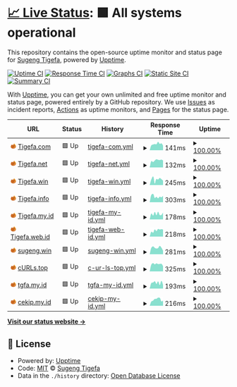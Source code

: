 # [📈 Live Status](https://status.tigefa.com): <!--live status--> **🟩 All systems operational**

This repository contains the open-source uptime monitor and status page for [Sugeng Tigefa](https://tigefa.my.id), powered by [Upptime](https://github.com/upptime/upptime).

[![Uptime CI](https://github.com/tigefa4u/status/workflows/Uptime%20CI/badge.svg)](https://github.com/tigefa4u/status/actions?query=workflow%3A%22Uptime+CI%22)
[![Response Time CI](https://github.com/tigefa4u/status/workflows/Response%20Time%20CI/badge.svg)](https://github.com/tigefa4u/status/actions?query=workflow%3A%22Response+Time+CI%22)
[![Graphs CI](https://github.com/tigefa4u/status/workflows/Graphs%20CI/badge.svg)](https://github.com/tigefa4u/status/actions?query=workflow%3A%22Graphs+CI%22)
[![Static Site CI](https://github.com/tigefa4u/status/workflows/Static%20Site%20CI/badge.svg)](https://github.com/tigefa4u/status/actions?query=workflow%3A%22Static+Site+CI%22)
[![Summary CI](https://github.com/tigefa4u/status/workflows/Summary%20CI/badge.svg)](https://github.com/tigefa4u/status/actions?query=workflow%3A%22Summary+CI%22)

With [Upptime](https://upptime.js.org), you can get your own unlimited and free uptime monitor and status page, powered entirely by a GitHub repository. We use [Issues](https://github.com/tigefa4u/status/issues) as incident reports, [Actions](https://github.com/tigefa4u/status/actions) as uptime monitors, and [Pages](https://status.tigefa.com) for the status page.

<!--start: status pages-->
<!-- This summary is generated by Upptime (https://github.com/upptime/upptime) -->
<!-- Do not edit this manually, your changes will be overwritten -->
<!-- prettier-ignore -->
| URL | Status | History | Response Time | Uptime |
| --- | ------ | ------- | ------------- | ------ |
| <img alt="" src="https://raw.githubusercontent.com/tigefa4u/status/master/assets/favicon-32x32.png" height="13"> [Tigefa.com](https://tigefa.com) | 🟩 Up | [tigefa-com.yml](https://github.com/tigefa4u/status/commits/HEAD/history/tigefa-com.yml) | <details><summary><img alt="Response time graph" src="./graphs/tigefa-com/response-time-week.png" height="20"> 141ms</summary><br><a href="https://status.tigefa.com/history/tigefa-com"><img alt="Response time 455" src="https://img.shields.io/endpoint?url=https%3A%2F%2Fraw.githubusercontent.com%2Ftigefa4u%2Fstatus%2FHEAD%2Fapi%2Ftigefa-com%2Fresponse-time.json"></a><br><a href="https://status.tigefa.com/history/tigefa-com"><img alt="24-hour response time 144" src="https://img.shields.io/endpoint?url=https%3A%2F%2Fraw.githubusercontent.com%2Ftigefa4u%2Fstatus%2FHEAD%2Fapi%2Ftigefa-com%2Fresponse-time-day.json"></a><br><a href="https://status.tigefa.com/history/tigefa-com"><img alt="7-day response time 141" src="https://img.shields.io/endpoint?url=https%3A%2F%2Fraw.githubusercontent.com%2Ftigefa4u%2Fstatus%2FHEAD%2Fapi%2Ftigefa-com%2Fresponse-time-week.json"></a><br><a href="https://status.tigefa.com/history/tigefa-com"><img alt="30-day response time 135" src="https://img.shields.io/endpoint?url=https%3A%2F%2Fraw.githubusercontent.com%2Ftigefa4u%2Fstatus%2FHEAD%2Fapi%2Ftigefa-com%2Fresponse-time-month.json"></a><br><a href="https://status.tigefa.com/history/tigefa-com"><img alt="1-year response time 414" src="https://img.shields.io/endpoint?url=https%3A%2F%2Fraw.githubusercontent.com%2Ftigefa4u%2Fstatus%2FHEAD%2Fapi%2Ftigefa-com%2Fresponse-time-year.json"></a></details> | <details><summary><a href="https://status.tigefa.com/history/tigefa-com">100.00%</a></summary><a href="https://status.tigefa.com/history/tigefa-com"><img alt="All-time uptime 99.99%" src="https://img.shields.io/endpoint?url=https%3A%2F%2Fraw.githubusercontent.com%2Ftigefa4u%2Fstatus%2FHEAD%2Fapi%2Ftigefa-com%2Fuptime.json"></a><br><a href="https://status.tigefa.com/history/tigefa-com"><img alt="24-hour uptime 100.00%" src="https://img.shields.io/endpoint?url=https%3A%2F%2Fraw.githubusercontent.com%2Ftigefa4u%2Fstatus%2FHEAD%2Fapi%2Ftigefa-com%2Fuptime-day.json"></a><br><a href="https://status.tigefa.com/history/tigefa-com"><img alt="7-day uptime 100.00%" src="https://img.shields.io/endpoint?url=https%3A%2F%2Fraw.githubusercontent.com%2Ftigefa4u%2Fstatus%2FHEAD%2Fapi%2Ftigefa-com%2Fuptime-week.json"></a><br><a href="https://status.tigefa.com/history/tigefa-com"><img alt="30-day uptime 100.00%" src="https://img.shields.io/endpoint?url=https%3A%2F%2Fraw.githubusercontent.com%2Ftigefa4u%2Fstatus%2FHEAD%2Fapi%2Ftigefa-com%2Fuptime-month.json"></a><br><a href="https://status.tigefa.com/history/tigefa-com"><img alt="1-year uptime 99.99%" src="https://img.shields.io/endpoint?url=https%3A%2F%2Fraw.githubusercontent.com%2Ftigefa4u%2Fstatus%2FHEAD%2Fapi%2Ftigefa-com%2Fuptime-year.json"></a></details>
| <img alt="" src="https://raw.githubusercontent.com/tigefa4u/status/master/assets/favicon-32x32.png" height="13"> [Tigefa.net](https://tigefa.net) | 🟩 Up | [tigefa-net.yml](https://github.com/tigefa4u/status/commits/HEAD/history/tigefa-net.yml) | <details><summary><img alt="Response time graph" src="./graphs/tigefa-net/response-time-week.png" height="20"> 132ms</summary><br><a href="https://status.tigefa.com/history/tigefa-net"><img alt="Response time 493" src="https://img.shields.io/endpoint?url=https%3A%2F%2Fraw.githubusercontent.com%2Ftigefa4u%2Fstatus%2FHEAD%2Fapi%2Ftigefa-net%2Fresponse-time.json"></a><br><a href="https://status.tigefa.com/history/tigefa-net"><img alt="24-hour response time 162" src="https://img.shields.io/endpoint?url=https%3A%2F%2Fraw.githubusercontent.com%2Ftigefa4u%2Fstatus%2FHEAD%2Fapi%2Ftigefa-net%2Fresponse-time-day.json"></a><br><a href="https://status.tigefa.com/history/tigefa-net"><img alt="7-day response time 132" src="https://img.shields.io/endpoint?url=https%3A%2F%2Fraw.githubusercontent.com%2Ftigefa4u%2Fstatus%2FHEAD%2Fapi%2Ftigefa-net%2Fresponse-time-week.json"></a><br><a href="https://status.tigefa.com/history/tigefa-net"><img alt="30-day response time 136" src="https://img.shields.io/endpoint?url=https%3A%2F%2Fraw.githubusercontent.com%2Ftigefa4u%2Fstatus%2FHEAD%2Fapi%2Ftigefa-net%2Fresponse-time-month.json"></a><br><a href="https://status.tigefa.com/history/tigefa-net"><img alt="1-year response time 430" src="https://img.shields.io/endpoint?url=https%3A%2F%2Fraw.githubusercontent.com%2Ftigefa4u%2Fstatus%2FHEAD%2Fapi%2Ftigefa-net%2Fresponse-time-year.json"></a></details> | <details><summary><a href="https://status.tigefa.com/history/tigefa-net">100.00%</a></summary><a href="https://status.tigefa.com/history/tigefa-net"><img alt="All-time uptime 99.98%" src="https://img.shields.io/endpoint?url=https%3A%2F%2Fraw.githubusercontent.com%2Ftigefa4u%2Fstatus%2FHEAD%2Fapi%2Ftigefa-net%2Fuptime.json"></a><br><a href="https://status.tigefa.com/history/tigefa-net"><img alt="24-hour uptime 100.00%" src="https://img.shields.io/endpoint?url=https%3A%2F%2Fraw.githubusercontent.com%2Ftigefa4u%2Fstatus%2FHEAD%2Fapi%2Ftigefa-net%2Fuptime-day.json"></a><br><a href="https://status.tigefa.com/history/tigefa-net"><img alt="7-day uptime 100.00%" src="https://img.shields.io/endpoint?url=https%3A%2F%2Fraw.githubusercontent.com%2Ftigefa4u%2Fstatus%2FHEAD%2Fapi%2Ftigefa-net%2Fuptime-week.json"></a><br><a href="https://status.tigefa.com/history/tigefa-net"><img alt="30-day uptime 100.00%" src="https://img.shields.io/endpoint?url=https%3A%2F%2Fraw.githubusercontent.com%2Ftigefa4u%2Fstatus%2FHEAD%2Fapi%2Ftigefa-net%2Fuptime-month.json"></a><br><a href="https://status.tigefa.com/history/tigefa-net"><img alt="1-year uptime 99.99%" src="https://img.shields.io/endpoint?url=https%3A%2F%2Fraw.githubusercontent.com%2Ftigefa4u%2Fstatus%2FHEAD%2Fapi%2Ftigefa-net%2Fuptime-year.json"></a></details>
| <img alt="" src="https://raw.githubusercontent.com/tigefa4u/status/master/assets/favicon-32x32.png" height="13"> [Tigefa.win](https://tigefa.win) | 🟩 Up | [tigefa-win.yml](https://github.com/tigefa4u/status/commits/HEAD/history/tigefa-win.yml) | <details><summary><img alt="Response time graph" src="./graphs/tigefa-win/response-time-week.png" height="20"> 245ms</summary><br><a href="https://status.tigefa.com/history/tigefa-win"><img alt="Response time 197" src="https://img.shields.io/endpoint?url=https%3A%2F%2Fraw.githubusercontent.com%2Ftigefa4u%2Fstatus%2FHEAD%2Fapi%2Ftigefa-win%2Fresponse-time.json"></a><br><a href="https://status.tigefa.com/history/tigefa-win"><img alt="24-hour response time 228" src="https://img.shields.io/endpoint?url=https%3A%2F%2Fraw.githubusercontent.com%2Ftigefa4u%2Fstatus%2FHEAD%2Fapi%2Ftigefa-win%2Fresponse-time-day.json"></a><br><a href="https://status.tigefa.com/history/tigefa-win"><img alt="7-day response time 245" src="https://img.shields.io/endpoint?url=https%3A%2F%2Fraw.githubusercontent.com%2Ftigefa4u%2Fstatus%2FHEAD%2Fapi%2Ftigefa-win%2Fresponse-time-week.json"></a><br><a href="https://status.tigefa.com/history/tigefa-win"><img alt="30-day response time 233" src="https://img.shields.io/endpoint?url=https%3A%2F%2Fraw.githubusercontent.com%2Ftigefa4u%2Fstatus%2FHEAD%2Fapi%2Ftigefa-win%2Fresponse-time-month.json"></a><br><a href="https://status.tigefa.com/history/tigefa-win"><img alt="1-year response time 207" src="https://img.shields.io/endpoint?url=https%3A%2F%2Fraw.githubusercontent.com%2Ftigefa4u%2Fstatus%2FHEAD%2Fapi%2Ftigefa-win%2Fresponse-time-year.json"></a></details> | <details><summary><a href="https://status.tigefa.com/history/tigefa-win">100.00%</a></summary><a href="https://status.tigefa.com/history/tigefa-win"><img alt="All-time uptime 99.99%" src="https://img.shields.io/endpoint?url=https%3A%2F%2Fraw.githubusercontent.com%2Ftigefa4u%2Fstatus%2FHEAD%2Fapi%2Ftigefa-win%2Fuptime.json"></a><br><a href="https://status.tigefa.com/history/tigefa-win"><img alt="24-hour uptime 100.00%" src="https://img.shields.io/endpoint?url=https%3A%2F%2Fraw.githubusercontent.com%2Ftigefa4u%2Fstatus%2FHEAD%2Fapi%2Ftigefa-win%2Fuptime-day.json"></a><br><a href="https://status.tigefa.com/history/tigefa-win"><img alt="7-day uptime 100.00%" src="https://img.shields.io/endpoint?url=https%3A%2F%2Fraw.githubusercontent.com%2Ftigefa4u%2Fstatus%2FHEAD%2Fapi%2Ftigefa-win%2Fuptime-week.json"></a><br><a href="https://status.tigefa.com/history/tigefa-win"><img alt="30-day uptime 100.00%" src="https://img.shields.io/endpoint?url=https%3A%2F%2Fraw.githubusercontent.com%2Ftigefa4u%2Fstatus%2FHEAD%2Fapi%2Ftigefa-win%2Fuptime-month.json"></a><br><a href="https://status.tigefa.com/history/tigefa-win"><img alt="1-year uptime 99.99%" src="https://img.shields.io/endpoint?url=https%3A%2F%2Fraw.githubusercontent.com%2Ftigefa4u%2Fstatus%2FHEAD%2Fapi%2Ftigefa-win%2Fuptime-year.json"></a></details>
| <img alt="" src="https://raw.githubusercontent.com/tigefa4u/status/master/assets/favicon-32x32.png" height="13"> [Tigefa.info](https://www.tigefa.info) | 🟩 Up | [tigefa-info.yml](https://github.com/tigefa4u/status/commits/HEAD/history/tigefa-info.yml) | <details><summary><img alt="Response time graph" src="./graphs/tigefa-info/response-time-week.png" height="20"> 303ms</summary><br><a href="https://status.tigefa.com/history/tigefa-info"><img alt="Response time 287" src="https://img.shields.io/endpoint?url=https%3A%2F%2Fraw.githubusercontent.com%2Ftigefa4u%2Fstatus%2FHEAD%2Fapi%2Ftigefa-info%2Fresponse-time.json"></a><br><a href="https://status.tigefa.com/history/tigefa-info"><img alt="24-hour response time 286" src="https://img.shields.io/endpoint?url=https%3A%2F%2Fraw.githubusercontent.com%2Ftigefa4u%2Fstatus%2FHEAD%2Fapi%2Ftigefa-info%2Fresponse-time-day.json"></a><br><a href="https://status.tigefa.com/history/tigefa-info"><img alt="7-day response time 303" src="https://img.shields.io/endpoint?url=https%3A%2F%2Fraw.githubusercontent.com%2Ftigefa4u%2Fstatus%2FHEAD%2Fapi%2Ftigefa-info%2Fresponse-time-week.json"></a><br><a href="https://status.tigefa.com/history/tigefa-info"><img alt="30-day response time 351" src="https://img.shields.io/endpoint?url=https%3A%2F%2Fraw.githubusercontent.com%2Ftigefa4u%2Fstatus%2FHEAD%2Fapi%2Ftigefa-info%2Fresponse-time-month.json"></a><br><a href="https://status.tigefa.com/history/tigefa-info"><img alt="1-year response time 295" src="https://img.shields.io/endpoint?url=https%3A%2F%2Fraw.githubusercontent.com%2Ftigefa4u%2Fstatus%2FHEAD%2Fapi%2Ftigefa-info%2Fresponse-time-year.json"></a></details> | <details><summary><a href="https://status.tigefa.com/history/tigefa-info">100.00%</a></summary><a href="https://status.tigefa.com/history/tigefa-info"><img alt="All-time uptime 99.99%" src="https://img.shields.io/endpoint?url=https%3A%2F%2Fraw.githubusercontent.com%2Ftigefa4u%2Fstatus%2FHEAD%2Fapi%2Ftigefa-info%2Fuptime.json"></a><br><a href="https://status.tigefa.com/history/tigefa-info"><img alt="24-hour uptime 100.00%" src="https://img.shields.io/endpoint?url=https%3A%2F%2Fraw.githubusercontent.com%2Ftigefa4u%2Fstatus%2FHEAD%2Fapi%2Ftigefa-info%2Fuptime-day.json"></a><br><a href="https://status.tigefa.com/history/tigefa-info"><img alt="7-day uptime 100.00%" src="https://img.shields.io/endpoint?url=https%3A%2F%2Fraw.githubusercontent.com%2Ftigefa4u%2Fstatus%2FHEAD%2Fapi%2Ftigefa-info%2Fuptime-week.json"></a><br><a href="https://status.tigefa.com/history/tigefa-info"><img alt="30-day uptime 100.00%" src="https://img.shields.io/endpoint?url=https%3A%2F%2Fraw.githubusercontent.com%2Ftigefa4u%2Fstatus%2FHEAD%2Fapi%2Ftigefa-info%2Fuptime-month.json"></a><br><a href="https://status.tigefa.com/history/tigefa-info"><img alt="1-year uptime 99.99%" src="https://img.shields.io/endpoint?url=https%3A%2F%2Fraw.githubusercontent.com%2Ftigefa4u%2Fstatus%2FHEAD%2Fapi%2Ftigefa-info%2Fuptime-year.json"></a></details>
| <img alt="" src="https://raw.githubusercontent.com/tigefa4u/status/master/assets/favicon-32x32.png" height="13"> [Tigefa.my.id](https://tigefa.my.id) | 🟩 Up | [tigefa-my-id.yml](https://github.com/tigefa4u/status/commits/HEAD/history/tigefa-my-id.yml) | <details><summary><img alt="Response time graph" src="./graphs/tigefa-my-id/response-time-week.png" height="20"> 178ms</summary><br><a href="https://status.tigefa.com/history/tigefa-my-id"><img alt="Response time 197" src="https://img.shields.io/endpoint?url=https%3A%2F%2Fraw.githubusercontent.com%2Ftigefa4u%2Fstatus%2FHEAD%2Fapi%2Ftigefa-my-id%2Fresponse-time.json"></a><br><a href="https://status.tigefa.com/history/tigefa-my-id"><img alt="24-hour response time 137" src="https://img.shields.io/endpoint?url=https%3A%2F%2Fraw.githubusercontent.com%2Ftigefa4u%2Fstatus%2FHEAD%2Fapi%2Ftigefa-my-id%2Fresponse-time-day.json"></a><br><a href="https://status.tigefa.com/history/tigefa-my-id"><img alt="7-day response time 178" src="https://img.shields.io/endpoint?url=https%3A%2F%2Fraw.githubusercontent.com%2Ftigefa4u%2Fstatus%2FHEAD%2Fapi%2Ftigefa-my-id%2Fresponse-time-week.json"></a><br><a href="https://status.tigefa.com/history/tigefa-my-id"><img alt="30-day response time 193" src="https://img.shields.io/endpoint?url=https%3A%2F%2Fraw.githubusercontent.com%2Ftigefa4u%2Fstatus%2FHEAD%2Fapi%2Ftigefa-my-id%2Fresponse-time-month.json"></a><br><a href="https://status.tigefa.com/history/tigefa-my-id"><img alt="1-year response time 207" src="https://img.shields.io/endpoint?url=https%3A%2F%2Fraw.githubusercontent.com%2Ftigefa4u%2Fstatus%2FHEAD%2Fapi%2Ftigefa-my-id%2Fresponse-time-year.json"></a></details> | <details><summary><a href="https://status.tigefa.com/history/tigefa-my-id">100.00%</a></summary><a href="https://status.tigefa.com/history/tigefa-my-id"><img alt="All-time uptime 99.99%" src="https://img.shields.io/endpoint?url=https%3A%2F%2Fraw.githubusercontent.com%2Ftigefa4u%2Fstatus%2FHEAD%2Fapi%2Ftigefa-my-id%2Fuptime.json"></a><br><a href="https://status.tigefa.com/history/tigefa-my-id"><img alt="24-hour uptime 100.00%" src="https://img.shields.io/endpoint?url=https%3A%2F%2Fraw.githubusercontent.com%2Ftigefa4u%2Fstatus%2FHEAD%2Fapi%2Ftigefa-my-id%2Fuptime-day.json"></a><br><a href="https://status.tigefa.com/history/tigefa-my-id"><img alt="7-day uptime 100.00%" src="https://img.shields.io/endpoint?url=https%3A%2F%2Fraw.githubusercontent.com%2Ftigefa4u%2Fstatus%2FHEAD%2Fapi%2Ftigefa-my-id%2Fuptime-week.json"></a><br><a href="https://status.tigefa.com/history/tigefa-my-id"><img alt="30-day uptime 100.00%" src="https://img.shields.io/endpoint?url=https%3A%2F%2Fraw.githubusercontent.com%2Ftigefa4u%2Fstatus%2FHEAD%2Fapi%2Ftigefa-my-id%2Fuptime-month.json"></a><br><a href="https://status.tigefa.com/history/tigefa-my-id"><img alt="1-year uptime 99.99%" src="https://img.shields.io/endpoint?url=https%3A%2F%2Fraw.githubusercontent.com%2Ftigefa4u%2Fstatus%2FHEAD%2Fapi%2Ftigefa-my-id%2Fuptime-year.json"></a></details>
| <img alt="" src="https://raw.githubusercontent.com/tigefa4u/status/master/assets/favicon-32x32.png" height="13"> [Tigefa.web.id](https://tigefa.web.id) | 🟩 Up | [tigefa-web-id.yml](https://github.com/tigefa4u/status/commits/HEAD/history/tigefa-web-id.yml) | <details><summary><img alt="Response time graph" src="./graphs/tigefa-web-id/response-time-week.png" height="20"> 218ms</summary><br><a href="https://status.tigefa.com/history/tigefa-web-id"><img alt="Response time 211" src="https://img.shields.io/endpoint?url=https%3A%2F%2Fraw.githubusercontent.com%2Ftigefa4u%2Fstatus%2FHEAD%2Fapi%2Ftigefa-web-id%2Fresponse-time.json"></a><br><a href="https://status.tigefa.com/history/tigefa-web-id"><img alt="24-hour response time 218" src="https://img.shields.io/endpoint?url=https%3A%2F%2Fraw.githubusercontent.com%2Ftigefa4u%2Fstatus%2FHEAD%2Fapi%2Ftigefa-web-id%2Fresponse-time-day.json"></a><br><a href="https://status.tigefa.com/history/tigefa-web-id"><img alt="7-day response time 218" src="https://img.shields.io/endpoint?url=https%3A%2F%2Fraw.githubusercontent.com%2Ftigefa4u%2Fstatus%2FHEAD%2Fapi%2Ftigefa-web-id%2Fresponse-time-week.json"></a><br><a href="https://status.tigefa.com/history/tigefa-web-id"><img alt="30-day response time 222" src="https://img.shields.io/endpoint?url=https%3A%2F%2Fraw.githubusercontent.com%2Ftigefa4u%2Fstatus%2FHEAD%2Fapi%2Ftigefa-web-id%2Fresponse-time-month.json"></a><br><a href="https://status.tigefa.com/history/tigefa-web-id"><img alt="1-year response time 211" src="https://img.shields.io/endpoint?url=https%3A%2F%2Fraw.githubusercontent.com%2Ftigefa4u%2Fstatus%2FHEAD%2Fapi%2Ftigefa-web-id%2Fresponse-time-year.json"></a></details> | <details><summary><a href="https://status.tigefa.com/history/tigefa-web-id">100.00%</a></summary><a href="https://status.tigefa.com/history/tigefa-web-id"><img alt="All-time uptime 100.00%" src="https://img.shields.io/endpoint?url=https%3A%2F%2Fraw.githubusercontent.com%2Ftigefa4u%2Fstatus%2FHEAD%2Fapi%2Ftigefa-web-id%2Fuptime.json"></a><br><a href="https://status.tigefa.com/history/tigefa-web-id"><img alt="24-hour uptime 100.00%" src="https://img.shields.io/endpoint?url=https%3A%2F%2Fraw.githubusercontent.com%2Ftigefa4u%2Fstatus%2FHEAD%2Fapi%2Ftigefa-web-id%2Fuptime-day.json"></a><br><a href="https://status.tigefa.com/history/tigefa-web-id"><img alt="7-day uptime 100.00%" src="https://img.shields.io/endpoint?url=https%3A%2F%2Fraw.githubusercontent.com%2Ftigefa4u%2Fstatus%2FHEAD%2Fapi%2Ftigefa-web-id%2Fuptime-week.json"></a><br><a href="https://status.tigefa.com/history/tigefa-web-id"><img alt="30-day uptime 100.00%" src="https://img.shields.io/endpoint?url=https%3A%2F%2Fraw.githubusercontent.com%2Ftigefa4u%2Fstatus%2FHEAD%2Fapi%2Ftigefa-web-id%2Fuptime-month.json"></a><br><a href="https://status.tigefa.com/history/tigefa-web-id"><img alt="1-year uptime 100.00%" src="https://img.shields.io/endpoint?url=https%3A%2F%2Fraw.githubusercontent.com%2Ftigefa4u%2Fstatus%2FHEAD%2Fapi%2Ftigefa-web-id%2Fuptime-year.json"></a></details>
| <img alt="" src="https://raw.githubusercontent.com/tigefa4u/status/master/assets/favicon-32x32.png" height="13"> [sugeng.win](https://sugeng.win) | 🟩 Up | [sugeng-win.yml](https://github.com/tigefa4u/status/commits/HEAD/history/sugeng-win.yml) | <details><summary><img alt="Response time graph" src="./graphs/sugeng-win/response-time-week.png" height="20"> 281ms</summary><br><a href="https://status.tigefa.com/history/sugeng-win"><img alt="Response time 285" src="https://img.shields.io/endpoint?url=https%3A%2F%2Fraw.githubusercontent.com%2Ftigefa4u%2Fstatus%2FHEAD%2Fapi%2Fsugeng-win%2Fresponse-time.json"></a><br><a href="https://status.tigefa.com/history/sugeng-win"><img alt="24-hour response time 272" src="https://img.shields.io/endpoint?url=https%3A%2F%2Fraw.githubusercontent.com%2Ftigefa4u%2Fstatus%2FHEAD%2Fapi%2Fsugeng-win%2Fresponse-time-day.json"></a><br><a href="https://status.tigefa.com/history/sugeng-win"><img alt="7-day response time 281" src="https://img.shields.io/endpoint?url=https%3A%2F%2Fraw.githubusercontent.com%2Ftigefa4u%2Fstatus%2FHEAD%2Fapi%2Fsugeng-win%2Fresponse-time-week.json"></a><br><a href="https://status.tigefa.com/history/sugeng-win"><img alt="30-day response time 260" src="https://img.shields.io/endpoint?url=https%3A%2F%2Fraw.githubusercontent.com%2Ftigefa4u%2Fstatus%2FHEAD%2Fapi%2Fsugeng-win%2Fresponse-time-month.json"></a><br><a href="https://status.tigefa.com/history/sugeng-win"><img alt="1-year response time 286" src="https://img.shields.io/endpoint?url=https%3A%2F%2Fraw.githubusercontent.com%2Ftigefa4u%2Fstatus%2FHEAD%2Fapi%2Fsugeng-win%2Fresponse-time-year.json"></a></details> | <details><summary><a href="https://status.tigefa.com/history/sugeng-win">100.00%</a></summary><a href="https://status.tigefa.com/history/sugeng-win"><img alt="All-time uptime 99.99%" src="https://img.shields.io/endpoint?url=https%3A%2F%2Fraw.githubusercontent.com%2Ftigefa4u%2Fstatus%2FHEAD%2Fapi%2Fsugeng-win%2Fuptime.json"></a><br><a href="https://status.tigefa.com/history/sugeng-win"><img alt="24-hour uptime 100.00%" src="https://img.shields.io/endpoint?url=https%3A%2F%2Fraw.githubusercontent.com%2Ftigefa4u%2Fstatus%2FHEAD%2Fapi%2Fsugeng-win%2Fuptime-day.json"></a><br><a href="https://status.tigefa.com/history/sugeng-win"><img alt="7-day uptime 100.00%" src="https://img.shields.io/endpoint?url=https%3A%2F%2Fraw.githubusercontent.com%2Ftigefa4u%2Fstatus%2FHEAD%2Fapi%2Fsugeng-win%2Fuptime-week.json"></a><br><a href="https://status.tigefa.com/history/sugeng-win"><img alt="30-day uptime 100.00%" src="https://img.shields.io/endpoint?url=https%3A%2F%2Fraw.githubusercontent.com%2Ftigefa4u%2Fstatus%2FHEAD%2Fapi%2Fsugeng-win%2Fuptime-month.json"></a><br><a href="https://status.tigefa.com/history/sugeng-win"><img alt="1-year uptime 99.99%" src="https://img.shields.io/endpoint?url=https%3A%2F%2Fraw.githubusercontent.com%2Ftigefa4u%2Fstatus%2FHEAD%2Fapi%2Fsugeng-win%2Fuptime-year.json"></a></details>
| <img alt="" src="https://raw.githubusercontent.com/tigefa4u/status/master/assets/favicon-32x32.png" height="13"> [cURLs.top](https://curls.top) | 🟩 Up | [c-ur-ls-top.yml](https://github.com/tigefa4u/status/commits/HEAD/history/c-ur-ls-top.yml) | <details><summary><img alt="Response time graph" src="./graphs/c-ur-ls-top/response-time-week.png" height="20"> 325ms</summary><br><a href="https://status.tigefa.com/history/c-ur-ls-top"><img alt="Response time 440" src="https://img.shields.io/endpoint?url=https%3A%2F%2Fraw.githubusercontent.com%2Ftigefa4u%2Fstatus%2FHEAD%2Fapi%2Fc-ur-ls-top%2Fresponse-time.json"></a><br><a href="https://status.tigefa.com/history/c-ur-ls-top"><img alt="24-hour response time 322" src="https://img.shields.io/endpoint?url=https%3A%2F%2Fraw.githubusercontent.com%2Ftigefa4u%2Fstatus%2FHEAD%2Fapi%2Fc-ur-ls-top%2Fresponse-time-day.json"></a><br><a href="https://status.tigefa.com/history/c-ur-ls-top"><img alt="7-day response time 325" src="https://img.shields.io/endpoint?url=https%3A%2F%2Fraw.githubusercontent.com%2Ftigefa4u%2Fstatus%2FHEAD%2Fapi%2Fc-ur-ls-top%2Fresponse-time-week.json"></a><br><a href="https://status.tigefa.com/history/c-ur-ls-top"><img alt="30-day response time 332" src="https://img.shields.io/endpoint?url=https%3A%2F%2Fraw.githubusercontent.com%2Ftigefa4u%2Fstatus%2FHEAD%2Fapi%2Fc-ur-ls-top%2Fresponse-time-month.json"></a><br><a href="https://status.tigefa.com/history/c-ur-ls-top"><img alt="1-year response time 417" src="https://img.shields.io/endpoint?url=https%3A%2F%2Fraw.githubusercontent.com%2Ftigefa4u%2Fstatus%2FHEAD%2Fapi%2Fc-ur-ls-top%2Fresponse-time-year.json"></a></details> | <details><summary><a href="https://status.tigefa.com/history/c-ur-ls-top">100.00%</a></summary><a href="https://status.tigefa.com/history/c-ur-ls-top"><img alt="All-time uptime 100.00%" src="https://img.shields.io/endpoint?url=https%3A%2F%2Fraw.githubusercontent.com%2Ftigefa4u%2Fstatus%2FHEAD%2Fapi%2Fc-ur-ls-top%2Fuptime.json"></a><br><a href="https://status.tigefa.com/history/c-ur-ls-top"><img alt="24-hour uptime 100.00%" src="https://img.shields.io/endpoint?url=https%3A%2F%2Fraw.githubusercontent.com%2Ftigefa4u%2Fstatus%2FHEAD%2Fapi%2Fc-ur-ls-top%2Fuptime-day.json"></a><br><a href="https://status.tigefa.com/history/c-ur-ls-top"><img alt="7-day uptime 100.00%" src="https://img.shields.io/endpoint?url=https%3A%2F%2Fraw.githubusercontent.com%2Ftigefa4u%2Fstatus%2FHEAD%2Fapi%2Fc-ur-ls-top%2Fuptime-week.json"></a><br><a href="https://status.tigefa.com/history/c-ur-ls-top"><img alt="30-day uptime 100.00%" src="https://img.shields.io/endpoint?url=https%3A%2F%2Fraw.githubusercontent.com%2Ftigefa4u%2Fstatus%2FHEAD%2Fapi%2Fc-ur-ls-top%2Fuptime-month.json"></a><br><a href="https://status.tigefa.com/history/c-ur-ls-top"><img alt="1-year uptime 99.99%" src="https://img.shields.io/endpoint?url=https%3A%2F%2Fraw.githubusercontent.com%2Ftigefa4u%2Fstatus%2FHEAD%2Fapi%2Fc-ur-ls-top%2Fuptime-year.json"></a></details>
| <img alt="" src="https://raw.githubusercontent.com/tigefa4u/status/master/assets/favicon-32x32.png" height="13"> [tgfa.my.id](https://tgfa.my.id) | 🟩 Up | [tgfa-my-id.yml](https://github.com/tigefa4u/status/commits/HEAD/history/tgfa-my-id.yml) | <details><summary><img alt="Response time graph" src="./graphs/tgfa-my-id/response-time-week.png" height="20"> 193ms</summary><br><a href="https://status.tigefa.com/history/tgfa-my-id"><img alt="Response time 257" src="https://img.shields.io/endpoint?url=https%3A%2F%2Fraw.githubusercontent.com%2Ftigefa4u%2Fstatus%2FHEAD%2Fapi%2Ftgfa-my-id%2Fresponse-time.json"></a><br><a href="https://status.tigefa.com/history/tgfa-my-id"><img alt="24-hour response time 202" src="https://img.shields.io/endpoint?url=https%3A%2F%2Fraw.githubusercontent.com%2Ftigefa4u%2Fstatus%2FHEAD%2Fapi%2Ftgfa-my-id%2Fresponse-time-day.json"></a><br><a href="https://status.tigefa.com/history/tgfa-my-id"><img alt="7-day response time 193" src="https://img.shields.io/endpoint?url=https%3A%2F%2Fraw.githubusercontent.com%2Ftigefa4u%2Fstatus%2FHEAD%2Fapi%2Ftgfa-my-id%2Fresponse-time-week.json"></a><br><a href="https://status.tigefa.com/history/tgfa-my-id"><img alt="30-day response time 206" src="https://img.shields.io/endpoint?url=https%3A%2F%2Fraw.githubusercontent.com%2Ftigefa4u%2Fstatus%2FHEAD%2Fapi%2Ftgfa-my-id%2Fresponse-time-month.json"></a><br><a href="https://status.tigefa.com/history/tgfa-my-id"><img alt="1-year response time 288" src="https://img.shields.io/endpoint?url=https%3A%2F%2Fraw.githubusercontent.com%2Ftigefa4u%2Fstatus%2FHEAD%2Fapi%2Ftgfa-my-id%2Fresponse-time-year.json"></a></details> | <details><summary><a href="https://status.tigefa.com/history/tgfa-my-id">100.00%</a></summary><a href="https://status.tigefa.com/history/tgfa-my-id"><img alt="All-time uptime 100.00%" src="https://img.shields.io/endpoint?url=https%3A%2F%2Fraw.githubusercontent.com%2Ftigefa4u%2Fstatus%2FHEAD%2Fapi%2Ftgfa-my-id%2Fuptime.json"></a><br><a href="https://status.tigefa.com/history/tgfa-my-id"><img alt="24-hour uptime 100.00%" src="https://img.shields.io/endpoint?url=https%3A%2F%2Fraw.githubusercontent.com%2Ftigefa4u%2Fstatus%2FHEAD%2Fapi%2Ftgfa-my-id%2Fuptime-day.json"></a><br><a href="https://status.tigefa.com/history/tgfa-my-id"><img alt="7-day uptime 100.00%" src="https://img.shields.io/endpoint?url=https%3A%2F%2Fraw.githubusercontent.com%2Ftigefa4u%2Fstatus%2FHEAD%2Fapi%2Ftgfa-my-id%2Fuptime-week.json"></a><br><a href="https://status.tigefa.com/history/tgfa-my-id"><img alt="30-day uptime 100.00%" src="https://img.shields.io/endpoint?url=https%3A%2F%2Fraw.githubusercontent.com%2Ftigefa4u%2Fstatus%2FHEAD%2Fapi%2Ftgfa-my-id%2Fuptime-month.json"></a><br><a href="https://status.tigefa.com/history/tgfa-my-id"><img alt="1-year uptime 100.00%" src="https://img.shields.io/endpoint?url=https%3A%2F%2Fraw.githubusercontent.com%2Ftigefa4u%2Fstatus%2FHEAD%2Fapi%2Ftgfa-my-id%2Fuptime-year.json"></a></details>
| <img alt="" src="https://raw.githubusercontent.com/tigefa4u/status/master/assets/favicon-32x32.png" height="13"> [cekip.my.id](https://cekip.my.id) | 🟩 Up | [cekip-my-id.yml](https://github.com/tigefa4u/status/commits/HEAD/history/cekip-my-id.yml) | <details><summary><img alt="Response time graph" src="./graphs/cekip-my-id/response-time-week.png" height="20"> 216ms</summary><br><a href="https://status.tigefa.com/history/cekip-my-id"><img alt="Response time 215" src="https://img.shields.io/endpoint?url=https%3A%2F%2Fraw.githubusercontent.com%2Ftigefa4u%2Fstatus%2FHEAD%2Fapi%2Fcekip-my-id%2Fresponse-time.json"></a><br><a href="https://status.tigefa.com/history/cekip-my-id"><img alt="24-hour response time 234" src="https://img.shields.io/endpoint?url=https%3A%2F%2Fraw.githubusercontent.com%2Ftigefa4u%2Fstatus%2FHEAD%2Fapi%2Fcekip-my-id%2Fresponse-time-day.json"></a><br><a href="https://status.tigefa.com/history/cekip-my-id"><img alt="7-day response time 216" src="https://img.shields.io/endpoint?url=https%3A%2F%2Fraw.githubusercontent.com%2Ftigefa4u%2Fstatus%2FHEAD%2Fapi%2Fcekip-my-id%2Fresponse-time-week.json"></a><br><a href="https://status.tigefa.com/history/cekip-my-id"><img alt="30-day response time 200" src="https://img.shields.io/endpoint?url=https%3A%2F%2Fraw.githubusercontent.com%2Ftigefa4u%2Fstatus%2FHEAD%2Fapi%2Fcekip-my-id%2Fresponse-time-month.json"></a><br><a href="https://status.tigefa.com/history/cekip-my-id"><img alt="1-year response time 237" src="https://img.shields.io/endpoint?url=https%3A%2F%2Fraw.githubusercontent.com%2Ftigefa4u%2Fstatus%2FHEAD%2Fapi%2Fcekip-my-id%2Fresponse-time-year.json"></a></details> | <details><summary><a href="https://status.tigefa.com/history/cekip-my-id">100.00%</a></summary><a href="https://status.tigefa.com/history/cekip-my-id"><img alt="All-time uptime 99.99%" src="https://img.shields.io/endpoint?url=https%3A%2F%2Fraw.githubusercontent.com%2Ftigefa4u%2Fstatus%2FHEAD%2Fapi%2Fcekip-my-id%2Fuptime.json"></a><br><a href="https://status.tigefa.com/history/cekip-my-id"><img alt="24-hour uptime 100.00%" src="https://img.shields.io/endpoint?url=https%3A%2F%2Fraw.githubusercontent.com%2Ftigefa4u%2Fstatus%2FHEAD%2Fapi%2Fcekip-my-id%2Fuptime-day.json"></a><br><a href="https://status.tigefa.com/history/cekip-my-id"><img alt="7-day uptime 100.00%" src="https://img.shields.io/endpoint?url=https%3A%2F%2Fraw.githubusercontent.com%2Ftigefa4u%2Fstatus%2FHEAD%2Fapi%2Fcekip-my-id%2Fuptime-week.json"></a><br><a href="https://status.tigefa.com/history/cekip-my-id"><img alt="30-day uptime 99.86%" src="https://img.shields.io/endpoint?url=https%3A%2F%2Fraw.githubusercontent.com%2Ftigefa4u%2Fstatus%2FHEAD%2Fapi%2Fcekip-my-id%2Fuptime-month.json"></a><br><a href="https://status.tigefa.com/history/cekip-my-id"><img alt="1-year uptime 99.99%" src="https://img.shields.io/endpoint?url=https%3A%2F%2Fraw.githubusercontent.com%2Ftigefa4u%2Fstatus%2FHEAD%2Fapi%2Fcekip-my-id%2Fuptime-year.json"></a></details>

<!--end: status pages-->

[**Visit our status website →**](https://status.tigefa.com)

## 📄 License

- Powered by: [Upptime](https://github.com/upptime/upptime)
- Code: [MIT](./LICENSE) © [Sugeng Tigefa](https://tigefa.my.id)
- Data in the `./history` directory: [Open Database License](https://opendatacommons.org/licenses/odbl/1-0/)
